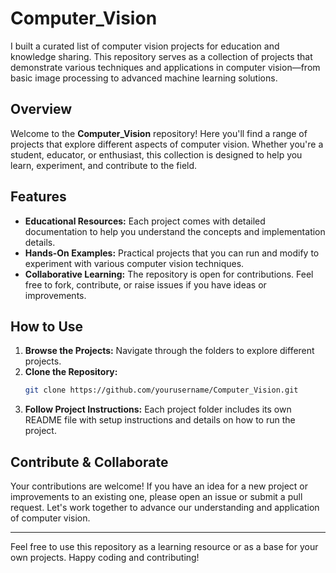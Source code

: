 # Computer_Vision

I built a curated list of computer vision projects for education and knowledge sharing. This repository serves as a collection of projects that demonstrate various techniques and applications in computer vision—from basic image processing to advanced machine learning solutions.

## Overview

Welcome to the **Computer_Vision** repository! Here you'll find a range of projects that explore different aspects of computer vision. Whether you're a student, educator, or enthusiast, this collection is designed to help you learn, experiment, and contribute to the field.
  
## Features

- **Educational Resources:** Each project comes with detailed documentation to help you understand the concepts and implementation details.
- **Hands-On Examples:** Practical projects that you can run and modify to experiment with various computer vision techniques.
- **Collaborative Learning:** The repository is open for contributions. Feel free to fork, contribute, or raise issues if you have ideas or improvements.

## How to Use

1. **Browse the Projects:** Navigate through the folders to explore different projects.
2. **Clone the Repository:**  
   ```bash
   git clone https://github.com/yourusername/Computer_Vision.git
   ```
3. **Follow Project Instructions:** Each project folder includes its own README file with setup instructions and details on how to run the project.

## Contribute & Collaborate

Your contributions are welcome! If you have an idea for a new project or improvements to an existing one, please open an issue or submit a pull request. Let's work together to advance our understanding and application of computer vision.

---

Feel free to use this repository as a learning resource or as a base for your own projects. Happy coding and contributing!
